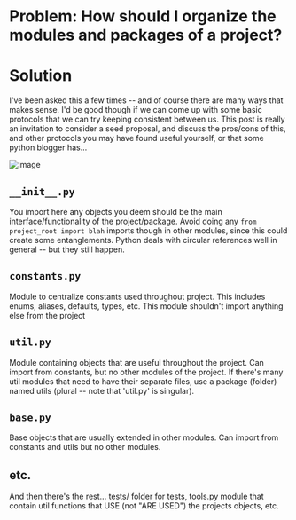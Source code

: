 # Problem: How should I organize the modules and packages of a project?

# Solution

I've been asked this a few times -- and of course there are many ways that makes sense. 
I'd be good though if we can come up with some basic protocols that we can try keeping consistent between us.
This post is really an invitation to consider a seed proposal, and discuss the pros/cons of this, and other protocols you may have found useful yourself, or that some python blogger has...

![image](https://user-images.githubusercontent.com/1906276/110873655-0fab1c00-8287-11eb-8107-30ad136133e5.png)

## `__init__.py`
You import here any objects you deem should be the main interface/functionality of the project/package.
Avoid doing any `from project_root import blah` imports though in other modules, since this could create some entanglements.
Python deals with circular references well in general -- but they still happen.

## `constants.py`
Module to centralize constants used throughout project.
This includes enums, aliases, defaults, types, etc.
This module shouldn't import anything else from the project

## `util.py`
Module containing objects that are useful throughout the project. 
Can import from constants, but no other modules of the project.
If there's many util modules that need to have their separate files, use a package (folder) named utils (plural -- note that 'util.py' is singular).

## `base.py`
Base objects that are usually extended in other modules.
Can import from constants and utils but no other modules.

## etc.

And then there's the rest... tests/ folder for tests, tools.py module that contain util functions that USE (not "ARE USED") the projects objects, etc.
```
